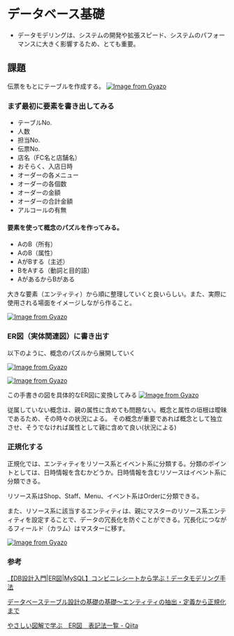 # データベース基礎
- データモデリングは、システムの開発や拡張スピード、システムのパフォーマンスに大きく影響するため、とても重要。

## 課題
伝票をもとにテーブルを作成する。
[![Image from Gyazo](https://i.gyazo.com/3613365284c97db44010e6f7e137508c.jpg)](https://gyazo.com/3613365284c97db44010e6f7e137508c)

### まず最初に要素を書き出してみる
- テーブルNo.
- 人数
- 担当No.
- 伝票No.
- 店名（FC名と店舗名）
- おそらく、入店日時
- オーダーの各メニュー
- オーダーの各個数
- オーダーの金額
- オーダーの合計金額
- アルコールの有無

#### 要素を使って概念のパズルを作ってみる。
- AのB（所有）
- AのB（属性）
- AがBする（主述）
- BをAする（動詞と目的語）
- AがあるからBがある

大きな要素（エンティティ）から順に整理していくと良いらしい。また、実際に使用される場面をイメージしながら作ること。

[![Image from Gyazo](https://i.gyazo.com/77460a6c8a280ea0886956650147fb83.png)](https://gyazo.com/77460a6c8a280ea0886956650147fb83)

### ER図（実体関連図）に書き出す
以下のように、概念のパズルから展開していく

[![Image from Gyazo](https://i.gyazo.com/7e3cf472d3247786b9bb7f4ea90ccedb.png)](https://gyazo.com/7e3cf472d3247786b9bb7f4ea90ccedb)

[![Image from Gyazo](https://i.gyazo.com/5e06941dc99907dc0d6008cc7baecabb.png)](https://gyazo.com/5e06941dc99907dc0d6008cc7baecabb)

この手書きの図を具体的なER図に変換してみる
[![Image from Gyazo](https://i.gyazo.com/9fd106d286b41f160781471456721543.png)](https://gyazo.com/9fd106d286b41f160781471456721543)

従属していない概念は、親の属性に含めても問題ない。概念と属性の垣根は曖昧であるため、その時々の状況による。
その概念が重要であれば概念として独立させ、そうでなければ属性として親に含めて良い(状況による)

### 正規化する
正規化では、エンティティをリソース系とイベント系に分類する。分類のポイントとしては、日時情報を含むかどうか。日時情報を含むリソースはイベント系に分類できる。

リソース系はShop、Staff、Menu、イベント系はOrderに分類できる。

また、リソース系に該当するエンティティは、親にマスターのリソース系エンティティを設定することで、データの冗長化を防ぐことができる。冗長化につながるフィールド（カラム）はマスターに移す。

[![Image from Gyazo](https://i.gyazo.com/acef459a215b51ecd6361d0e7325a460.png)](https://gyazo.com/acef459a215b51ecd6361d0e7325a460)

### 参考
[【DB設計入門|ER図|MySQL】コンビニレシートから学ぶ！データモデリング手法](https://engineers.weddingpark.co.jp/mysql-database-design/)

[データベーステーブル設計の基礎の基礎～エンティティの抽出・定義から正規化まで](https://eh-career.com/engineerhub/entry/2018/06/22/110000)

[やさしい図解で学ぶ　ER図　表記法一覧 - Qiita](https://qiita.com/ramuneru/items/32fbf3032b625f71b69d)
